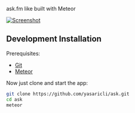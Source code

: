 ask.fm like built with Meteor

[![Screenshot][screenshot]][site]


## Development Installation

Prerequisites:

* [Git](http://git-scm.com/book/en/v2/Getting-Started-Installing-Git)
* [Meteor](https://www.meteor.com/install)

Now just clone and start the app:

```sh
git clone https://github.com/yasaricli/ask.git
cd ask
meteor
```

[screenshot]: https://github.com/yasaricli/ask/blob/develop/public/images/screenshot.png
[site]: http://www.pecord.com
